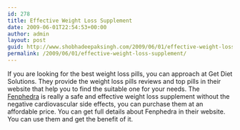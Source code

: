 ```yaml
---
id: 278
title: Effective Weight Loss Supplement
date: 2009-06-01T22:54:53+00:00
author: admin
layout: post
guid: http://www.shobhadeepaksingh.com/2009/06/01/effective-weight-loss-supplement/
permalink: /2009/06/01/effective-weight-loss-supplement/
---
```

If you are looking for the best weight loss pills, you can approach at Get Diet Solutions. They provide the weight loss pills reviews and top pills in their website that help you to find the suitable one for your needs. The [Fenphedra](http://www.getdietsolutions.com/fenphedra-2/) is really a safe and effective weight loss supplement without the negative cardiovascular side effects, you can purchase them at an affordable price. You can get full details about Fenphedra in their website. You can use them and get the benefit of it.